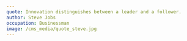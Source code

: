 ```yaml
---
quote: Innovation distinguishes between a leader and a follower.
author: Steve Jobs
occupation: Businessman
image: /cms_media/quote_steve.jpg
---
```

